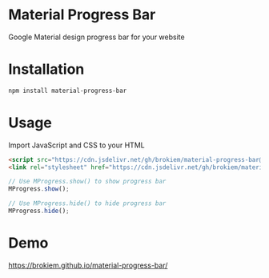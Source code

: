 # Material Progress Bar

Google Material design progress bar for your website

# Installation

```bash
npm install material-progress-bar
```

# Usage

Import JavaScript and CSS to your HTML

```html
<script src="https://cdn.jsdelivr.net/gh/brokiem/material-progress-bar@master/mprogress.js"></script>
<link rel="stylesheet" href="https://cdn.jsdelivr.net/gh/brokiem/material-progress-bar@master/mprogress.css">
```

```javascript
// Use MProgress.show() to show progress bar
MProgress.show();

// Use MProgress.hide() to hide progress bar
MProgress.hide();
```

# Demo
https://brokiem.github.io/material-progress-bar/

